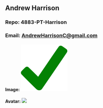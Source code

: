 ## Andrew Harrison
### Repo: 4883-PT-Harrison
### Email: AndrewHarrisonC@gmail.com
#### Image: <img src="https://github.com/ACHarrison32/4883-PT-Harrison/blob/main/index.png" width="150">
#### Avatar: <img src="https://i.pinimg.com/originals/86/e0/9f/86e09f7328ffd9d45ab319cc0b3e7c9d.png" width="100">
